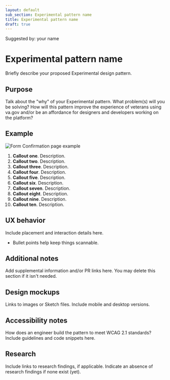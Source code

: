 ```yaml
---
layout: default
sub_section: Experimental pattern name
title: Experimental pattern name
draft: true
---
```

Suggested by: your name

# Experimental pattern name 

Briefly describe your proposed Experimental design pattern.

## Purpose

Talk about the "why" of your Experimental pattern. What problem(s) will you be solving? How will this pattern improve the experience of veterans using va.gov and/or be an affordance for designers and developers working on the platform?

## Example

<!-- Insert an image with callouts here, if you have one. Callouts should live as numbered text beneath the image (for accessibility reasons). If the image is large, callout text can live within the image itself as well as beneath it. Use the Anatomy callouts Sketch library in your mockups. -->

![Form Confirmation page example](https://github.com/department-of-veterans-affairs/vets-design-system-documentation/blob/master/form_confirmation_page_desktop.png)

1. **Callout one**. Description.
2. **Callout two**. Description.
3. **Callout three**. Description.
4. **Callout four**. Description.
5. **Callout five**. Description.
6. **Callout six**. Description.
7. **Callout seven**. Description.
8. **Callout eight**. Description.
9. **Callout nine**. Description.
10. **Callout ten**. Description.

## UX behavior 

Include placement and interaction details here.  

* Bullet points help keep things scannable.

## Additional notes

Add supplemental information and/or PR links here. You may delete this section if it isn't needed.

## Design mockups

Links to images or Sketch files. Include mobile and desktop versions.

## Accessibility notes

How does an engineer build the pattern to meet WCAG 2.1 standards? Include guidelines and code snippets here.

## Research

Include links to research findings, if applicable. Indicate an absence of research findings if none exist (yet).
